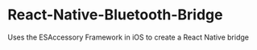 # React-Native-Bluetooth-Bridge

Uses the ESAccessory Framework in iOS to create a React Native bridge
